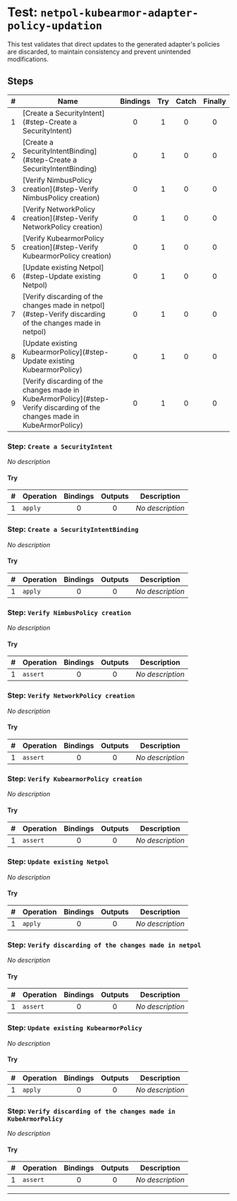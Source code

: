 # Test: `netpol-kubearmor-adapter-policy-updation`

This test validates that direct updates to the generated adapter's policies are discarded, to maintain consistency and prevent unintended modifications.


## Steps

| # | Name | Bindings | Try | Catch | Finally |
|:-:|---|:-:|:-:|:-:|:-:|
| 1 | [Create a SecurityIntent](#step-Create a SecurityIntent) | 0 | 1 | 0 | 0 |
| 2 | [Create a SecurityIntentBinding](#step-Create a SecurityIntentBinding) | 0 | 1 | 0 | 0 |
| 3 | [Verify NimbusPolicy creation](#step-Verify NimbusPolicy creation) | 0 | 1 | 0 | 0 |
| 4 | [Verify NetworkPolicy creation](#step-Verify NetworkPolicy creation) | 0 | 1 | 0 | 0 |
| 5 | [Verify KubearmorPolicy creation](#step-Verify KubearmorPolicy creation) | 0 | 1 | 0 | 0 |
| 6 | [Update existing Netpol](#step-Update existing Netpol) | 0 | 1 | 0 | 0 |
| 7 | [Verify discarding of the changes made in netpol](#step-Verify discarding of the changes made in netpol) | 0 | 1 | 0 | 0 |
| 8 | [Update existing KubearmorPolicy](#step-Update existing KubearmorPolicy) | 0 | 1 | 0 | 0 |
| 9 | [Verify discarding of the changes made in KubeArmorPolicy](#step-Verify discarding of the changes made in KubeArmorPolicy) | 0 | 1 | 0 | 0 |

### Step: `Create a SecurityIntent`

*No description*

#### Try

| # | Operation | Bindings | Outputs | Description |
|:-:|---|:-:|:-:|---|
| 1 | `apply` | 0 | 0 | *No description* |

### Step: `Create a SecurityIntentBinding`

*No description*

#### Try

| # | Operation | Bindings | Outputs | Description |
|:-:|---|:-:|:-:|---|
| 1 | `apply` | 0 | 0 | *No description* |

### Step: `Verify NimbusPolicy creation`

*No description*

#### Try

| # | Operation | Bindings | Outputs | Description |
|:-:|---|:-:|:-:|---|
| 1 | `assert` | 0 | 0 | *No description* |

### Step: `Verify NetworkPolicy creation`

*No description*

#### Try

| # | Operation | Bindings | Outputs | Description |
|:-:|---|:-:|:-:|---|
| 1 | `assert` | 0 | 0 | *No description* |

### Step: `Verify KubearmorPolicy creation`

*No description*

#### Try

| # | Operation | Bindings | Outputs | Description |
|:-:|---|:-:|:-:|---|
| 1 | `assert` | 0 | 0 | *No description* |

### Step: `Update existing Netpol`

*No description*

#### Try

| # | Operation | Bindings | Outputs | Description |
|:-:|---|:-:|:-:|---|
| 1 | `apply` | 0 | 0 | *No description* |

### Step: `Verify discarding of the changes made in netpol`

*No description*

#### Try

| # | Operation | Bindings | Outputs | Description |
|:-:|---|:-:|:-:|---|
| 1 | `assert` | 0 | 0 | *No description* |

### Step: `Update existing KubearmorPolicy`

*No description*

#### Try

| # | Operation | Bindings | Outputs | Description |
|:-:|---|:-:|:-:|---|
| 1 | `apply` | 0 | 0 | *No description* |

### Step: `Verify discarding of the changes made in KubeArmorPolicy`

*No description*

#### Try

| # | Operation | Bindings | Outputs | Description |
|:-:|---|:-:|:-:|---|
| 1 | `assert` | 0 | 0 | *No description* |

---

